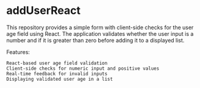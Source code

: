 # addUserReact
This repository provides a simple form with client-side checks for the user age field using React. The application validates whether the user input is a number and if it is greater than zero before adding it to a displayed list.

Features:

    React-based user age field validation
    Client-side checks for numeric input and positive values
    Real-time feedback for invalid inputs
    Displaying validated user age in a list
